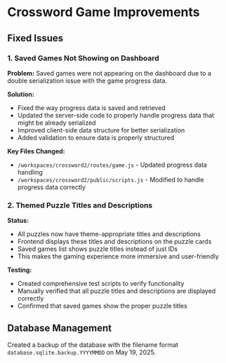 # Crossword Game Improvements

## Fixed Issues

### 1. Saved Games Not Showing on Dashboard

**Problem:**
Saved games were not appearing on the dashboard due to a double serialization issue with the game progress data.

**Solution:**
- Fixed the way progress data is saved and retrieved
- Updated the server-side code to properly handle progress data that might be already serialized
- Improved client-side data structure for better serialization
- Added validation to ensure data is properly structured

**Key Files Changed:**
- `/workspaces/crossword2/routes/game.js` - Updated progress data handling
- `/workspaces/crossword2/public/scripts.js` - Modified to handle progress data correctly

### 2. Themed Puzzle Titles and Descriptions

**Status:**
- All puzzles now have theme-appropriate titles and descriptions
- Frontend displays these titles and descriptions on the puzzle cards
- Saved games list shows puzzle titles instead of just IDs
- This makes the gaming experience more immersive and user-friendly

**Testing:**
- Created comprehensive test scripts to verify functionality
- Manually verified that all puzzle titles and descriptions are displayed correctly
- Confirmed that saved games show the proper puzzle titles

## Database Management

Created a backup of the database with the filename format `database.sqlite.backup.YYYYMMDD` on May 19, 2025.
